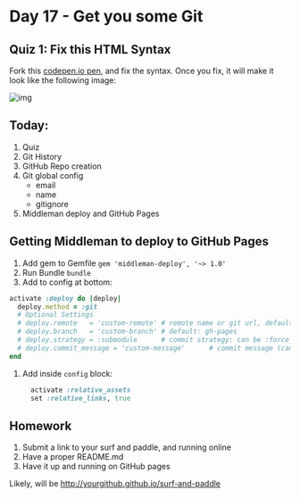 Day 17 - Get you some Git
===============


Quiz 1: Fix this HTML Syntax
-----

Fork this [codepen.io pen](http://codepen.io/jwo/pen/PwKoGG), and fix the syntax. Once you fix, it will make it look
like the following image:

![img](assets/pen.png)


Today:
-----

1. Quiz
1. Git History
1. GitHub Repo creation
1. Git global config
    - email
    - name
    - gitignore
1. Middleman deploy and GitHub Pages


Getting Middleman to deploy to GitHub Pages
----------

1. Add gem to Gemfile `gem 'middleman-deploy', '~> 1.0'`
1. Run Bundle `bundle`
1. Add to config at bottom:  
  ```ruby
  activate :deploy do |deploy|
    deploy.method = :git
    # Optional Settings
    # deploy.remote   = 'custom-remote' # remote name or git url, default: origin
    # deploy.branch   = 'custom-branch' # default: gh-pages
    # deploy.strategy = :submodule      # commit strategy: can be :force_push or :submodule, default: :force_push
    # deploy.commit_message = 'custom-message'      # commit message (can be empty), default: Automated commit at `timestamp` by middleman-deploy `version`
  end
  ```
1. Add inside `config` block:  
    ```ruby
      activate :relative_assets
      set :relative_links, true
    ```





Homework
--------

1. Submit a link to your surf and paddle, and running online
1. Have a proper README.md
1. Have it up and running on GitHub pages

Likely, will be http://yourgithub.github.io/surf-and-paddle

